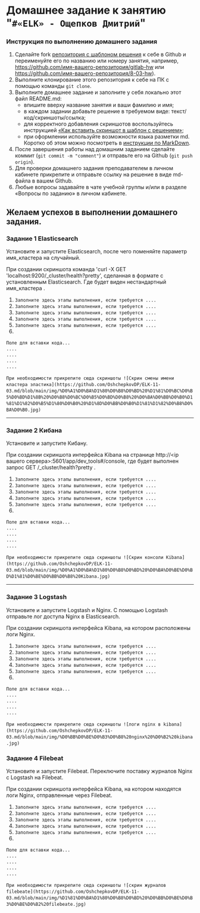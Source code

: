 # Домашнее задание к занятию "`#«ELK» - Ощепков Дмитрий`"

### Инструкция по выполнению домашнего задания

1. Сделайте fork [репозитория c шаблоном решения](https://github.com/netology-code/sys-pattern-homework) к себе в Github и переименуйте его по названию или номеру занятия, например, https://github.com/имя-вашего-репозитория/gitlab-hw или https://github.com/имя-вашего-репозитория/8-03-hw).
2. Выполните клонирование этого репозитория к себе на ПК с помощью команды `git clone`.
3. Выполните домашнее задание и заполните у себя локально этот файл README.md:
   - впишите вверху название занятия и ваши фамилию и имя;
   - в каждом задании добавьте решение в требуемом виде: текст/код/скриншоты/ссылка;
   - для корректного добавления скриншотов воспользуйтесь инструкцией [«Как вставить скриншот в шаблон с решением»](https://github.com/netology-code/sys-pattern-homework/blob/main/screen-instruction.md);
   - при оформлении используйте возможности языка разметки md. Коротко об этом можно посмотреть в [инструкции по MarkDown](https://github.com/netology-code/sys-pattern-homework/blob/main/md-instruction.md).
4. После завершения работы над домашним заданием сделайте коммит (`git commit -m "comment"`) и отправьте его на Github (`git push origin`).
5. Для проверки домашнего задания преподавателем в личном кабинете прикрепите и отправьте ссылку на решение в виде md-файла в вашем Github.
6. Любые вопросы задавайте в чате учебной группы и/или в разделе «Вопросы по заданию» в личном кабинете.

Желаем успехов в выполнении домашнего задания.
---

### Задание 1 Elasticsearch

Установите и запустите Elasticsearch, после чего поменяйте параметр имя_кластера на случайный.

При создании скриншота команда 'curl -X GET 'localhost:9200/_cluster/health?pretty', сделанная в формате с установленным Elasticsearch. Где будет виден нестандартный имя_кластера .


1. `Заполните здесь этапы выполнения, если требуется ....`
2. `Заполните здесь этапы выполнения, если требуется ....`
3. `Заполните здесь этапы выполнения, если требуется ....`
4. `Заполните здесь этапы выполнения, если требуется ....`
5. `Заполните здесь этапы выполнения, если требуется ....`
6. 

```
Поле для вставки кода...
....
....
....
....
```

`При необходимости прикрепитe сюда скриншоты
![Скрин смены имени кластера эластика](https://github.com/OshchepkovDP/ELK-11-03.md/blob/main/img/%D0%A1%D0%BA%D1%80%D0%B8%D0%BD%20%D1%81%D0%BC%D0%B5%D0%BD%D1%8B%20%D0%B8%D0%BC%D0%B5%D0%BD%D0%B8%20%D0%BA%D0%BB%D0%B0%D1%81%D1%82%D0%B5%D1%80%D0%B0%20%D1%8D%D0%BB%D0%B0%D1%81%D1%82%D0%B8%D0%BA%D0%B0.jpg)`


---

### Задание 2 Кибана

Установите и запустите Кибану.

При создании скриншота интерфейса Kibana на странице http://<ip вашего сервера>:5601/app/dev_tools#/console, где будет выполнен запрос GET /_cluster/health?pretty .

1. `Заполните здесь этапы выполнения, если требуется ....`
2. `Заполните здесь этапы выполнения, если требуется ....`
3. `Заполните здесь этапы выполнения, если требуется ....`
4. `Заполните здесь этапы выполнения, если требуется ....`
5. `Заполните здесь этапы выполнения, если требуется ....`
6. 

```
Поле для вставки кода...
....
....
....
....
```

`При необходимости прикрепитe сюда скриншоты
![Скрин консоли Kibana](https://github.com/OshchepkovDP/ELK-11-03.md/blob/main/img/%D0%A1%D0%BA%D1%80%D0%B8%D0%BD%20%D0%BA%D0%BE%D0%BD%D1%81%D0%BE%D0%BB%D0%B8%20Kibana.jpg)`


---

### Задание 3 Logstash

Установите и запустите Logstash и Nginx. С помощью Logstash отправьте лог доступа Nginx в Elasticsearch.

При создании скриншота интерфейса Kibana, на котором расположены логи Nginx.


1. `Заполните здесь этапы выполнения, если требуется ....`
2. `Заполните здесь этапы выполнения, если требуется ....`
3. `Заполните здесь этапы выполнения, если требуется ....`
4. `Заполните здесь этапы выполнения, если требуется ....`
5. `Заполните здесь этапы выполнения, если требуется ....`
6. 

```
Поле для вставки кода...
....
....
....
....
```

`При необходимости прикрепитe сюда скриншоты
![логи nginx в kibana](https://github.com/OshchepkovDP/ELK-11-03.md/blob/main/img/%D0%BB%D0%BE%D0%B3%D0%B8%20nginx%20%D0%B2%20kibana.jpg)`

### Задание 4 Filebeat

Установите и запустите Filebeat. Переключите поставку журналов Nginx с Logstash на Filebeat.

При создании скриншота интерфейса Kibana, на котором находятся логи Nginx, отправленные через Filebeat.

1. `Заполните здесь этапы выполнения, если требуется ....`
2. `Заполните здесь этапы выполнения, если требуется ....`
3. `Заполните здесь этапы выполнения, если требуется ....`
4. `Заполните здесь этапы выполнения, если требуется ....`
5. `Заполните здесь этапы выполнения, если требуется ....`
6. 

```
Поле для вставки кода...
....
....
....
....
```

`При необходимости прикрепитe сюда скриншоты
![скрин журналов filebeate](https://github.com/OshchepkovDP/ELK-11-03.md/blob/main/img/%D1%81%D0%BA%D1%80%D0%B8%D0%BD%20%D0%BB%D0%BE%D0%B3%D0%BE%D0%B2%20filebeate.jpg)`
